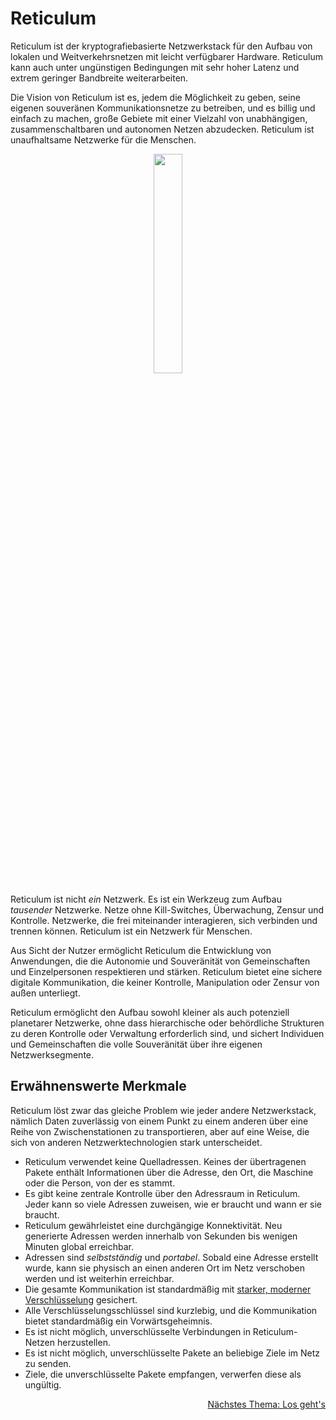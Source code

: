 
# Reticulum
Reticulum ist der kryptografiebasierte Netzwerkstack für den Aufbau von lokalen und Weitverkehrsnetzen mit leicht verfügbarer Hardware. Reticulum kann auch unter ungünstigen Bedingungen mit sehr hoher Latenz und extrem geringer Bandbreite weiterarbeiten.

Die Vision von Reticulum ist es, jedem die Möglichkeit zu geben, seine eigenen souveränen Kommunikationsnetze zu betreiben, und es billig und einfach zu machen, große Gebiete mit einer Vielzahl von unabhängigen, zusammenschaltbaren und autonomen Netzen abzudecken. Reticulum ist unaufhaltsame Netzwerke für die Menschen.

<p align="center"><img width="30%" src="gfx/reticulum_logo_512.png"></p>

Reticulum ist nicht *ein* Netzwerk. Es ist ein Werkzeug zum Aufbau *tausender* Netzwerke. Netze ohne Kill-Switches, Überwachung, Zensur und Kontrolle. Netzwerke, die frei miteinander interagieren, sich verbinden und trennen können. Reticulum ist ein Netzwerk für Menschen.

Aus Sicht der Nutzer ermöglicht Reticulum die Entwicklung von Anwendungen, die die Autonomie und Souveränität von Gemeinschaften und Einzelpersonen respektieren und stärken. Reticulum bietet eine sichere digitale Kommunikation, die keiner Kontrolle, Manipulation oder Zensur von außen unterliegt.

Reticulum ermöglicht den Aufbau sowohl kleiner als auch potenziell planetarer Netzwerke, ohne dass hierarchische oder behördliche Strukturen zu deren Kontrolle oder Verwaltung erforderlich sind, und sichert Individuen und Gemeinschaften die volle Souveränität über ihre eigenen Netzwerksegmente.

## Erwähnenswerte Merkmale
Reticulum löst zwar das gleiche Problem wie jeder andere Netzwerkstack, nämlich Daten zuverlässig von einem Punkt zu einem anderen über eine Reihe von Zwischenstationen zu transportieren, aber auf eine Weise, die sich von anderen Netzwerktechnologien stark unterscheidet.

- Reticulum verwendet keine Quelladressen. Keines der übertragenen Pakete enthält Informationen über die Adresse, den Ort, die Maschine oder die Person, von der es stammt.
- Es gibt keine zentrale Kontrolle über den Adressraum in Reticulum. Jeder kann so viele Adressen zuweisen, wie er braucht und wann er sie braucht.
- Reticulum gewährleistet eine durchgängige Konnektivität. Neu generierte Adressen werden innerhalb von Sekunden bis wenigen Minuten global erreichbar.
- Adressen sind *selbstständig* und *portabel*. Sobald eine Adresse erstellt wurde, kann sie physisch an einen anderen Ort im Netz verschoben werden und ist weiterhin erreichbar.
- Die gesamte Kommunikation ist standardmäßig mit [starker, moderner Verschlüsselung](crypto.html) gesichert.
- Alle Verschlüsselungsschlüssel sind kurzlebig, und die Kommunikation bietet standardmäßig ein Vorwärtsgeheimnis.
- Es ist nicht möglich, unverschlüsselte Verbindungen in Reticulum-Netzen herzustellen.
- Es ist nicht möglich, unverschlüsselte Pakete an beliebige Ziele im Netz zu senden.
- Ziele, die unverschlüsselte Pakete empfangen, verwerfen diese als ungültig.

<p align="right"><a href="start.html">Nächstes Thema: Los geht's</a></p>
